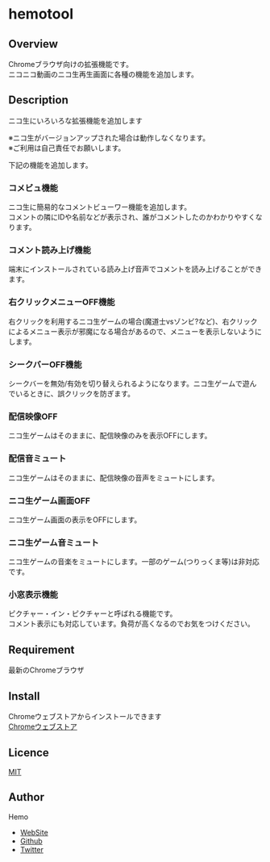 # hemotool

## Overview

Chromeブラウザ向けの拡張機能です。  
ニコニコ動画のニコ生再生画面に各種の機能を追加します。

## Description

ニコ生にいろいろな拡張機能を追加します

※ニコ生がバージョンアップされた場合は動作しなくなります。  
※ご利用は自己責任でお願いします。

下記の機能を追加します。

### コメビュ機能  
ニコ生に簡易的なコメントビューワー機能を追加します。  
コメントの隣にIDや名前などが表示され、誰がコメントしたのかわかりやすくなります。

### コメント読み上げ機能
端末にインストールされている読み上げ音声でコメントを読み上げることができます。

### 右クリックメニューOFF機能  
右クリックを利用するニコ生ゲームの場合(魔道士vsゾンビ?など)、右クリックによるメニュー表示が邪魔になる場合があるので、メニューを表示しないようにします。

### シークバーOFF機能  
シークバーを無効/有効を切り替えられるようになります。ニコ生ゲームで遊んでいるときに、誤クリックを防ぎます。

### 配信映像OFF  
ニコ生ゲームはそのままに、配信映像のみを表示OFFにします。

### 配信音ミュート  
ニコ生ゲームはそのままに、配信映像の音声をミュートにします。

### ニコ生ゲーム画面OFF  
ニコ生ゲーム画面の表示をOFFにします。

### ニコ生ゲーム音ミュート  
ニコ生ゲームの音楽をミュートにします。一部のゲーム(つりっくま等)は非対応です。

### 小窓表示機能  
ピクチャー・イン・ピクチャーと呼ばれる機能です。  
コメント表示にも対応しています。負荷が高くなるのでお気をつけください。

## Requirement

最新のChromeブラウザ

## Install

Chromeウェブストアからインストールできます  
[Chromeウェブストア](https://chrome.google.com/webstore/detail/bakmgoejpahphkdcgeembmbkklggiocc/)


## Licence

[MIT](https://github.com/Hemo2525/hemotool/blob/main/LICENSE)

## Author
Hemo 
- [WebSite](https://sites.google.com/view/hemo2525/home)  
- [Github](https://github.com/Hemo2525/)  
- [Twitter](https://twitter.com/hemo2525cat)
